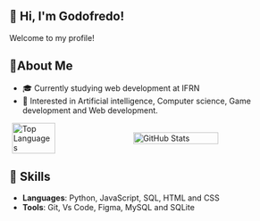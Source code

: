 ## 👋 Hi, I'm Godofredo!
Welcome to my profile!

## 🔎About Me
- 🎓 Currently studying web development at IFRN
- 🌱 Interested in Artificial intelligence, Computer science, Game development and Web development.
<div style="display: flex; justify-content: center; align-items: center; flex-wrap: wrap; gap: 20px;" >
  <img width="39%" src="https://github-readme-stats.vercel.app/api/top-langs/?username=Pudimedo&layout=compact&title_color=783c00&text_color=af552e&bg_color=f8efd4&hide_border=true" alt="Top Languages">  
  <img width="55%" src="https://github-readme-stats.vercel.app/api?username=Pudimedo&show_icons=true&title_color=783c00&text_color=af552e&icon_color=783c00&bg_color=f8efd4&cache_seconds=2300" alt="GitHub Stats">
</div>

## 🚀 Skills
- **Languages**: Python, JavaScript, SQL, HTML and CSS
- **Tools**: Git, Vs Code, Figma, MySQL and SQLite
